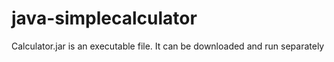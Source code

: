 # java-simplecalculator

Calculator.jar is an executable file. It can be downloaded and run separately 
